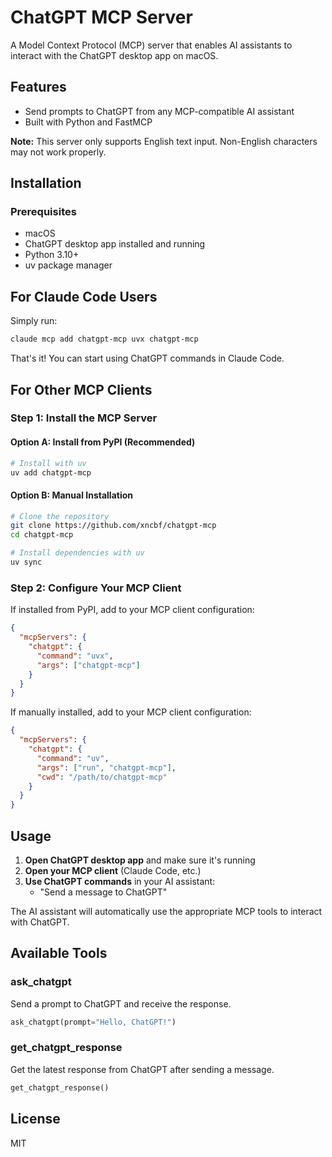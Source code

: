 # ChatGPT MCP Server

A Model Context Protocol (MCP) server that enables AI assistants to interact with the ChatGPT desktop app on macOS.

## Features

- Send prompts to ChatGPT from any MCP-compatible AI assistant
- Built with Python and FastMCP

**Note:** This server only supports English text input. Non-English characters may not work properly.

## Installation

### Prerequisites
- macOS
- ChatGPT desktop app installed and running
- Python 3.10+
- uv package manager

## For Claude Code Users

Simply run:
```bash
claude mcp add chatgpt-mcp uvx chatgpt-mcp
```

That's it! You can start using ChatGPT commands in Claude Code.

## For Other MCP Clients

### Step 1: Install the MCP Server

#### Option A: Install from PyPI (Recommended)
```bash
# Install with uv
uv add chatgpt-mcp
```

#### Option B: Manual Installation
```bash
# Clone the repository
git clone https://github.com/xncbf/chatgpt-mcp
cd chatgpt-mcp

# Install dependencies with uv
uv sync
```

### Step 2: Configure Your MCP Client

If installed from PyPI, add to your MCP client configuration:
```json
{
  "mcpServers": {
    "chatgpt": {
      "command": "uvx",
      "args": ["chatgpt-mcp"]
    }
  }
}
```

If manually installed, add to your MCP client configuration:
```json
{
  "mcpServers": {
    "chatgpt": {
      "command": "uv",
      "args": ["run", "chatgpt-mcp"],
      "cwd": "/path/to/chatgpt-mcp"
    }
  }
}
```

## Usage

1. **Open ChatGPT desktop app** and make sure it's running
2. **Open your MCP client** (Claude Code, etc.)
3. **Use ChatGPT commands** in your AI assistant:
   - "Send a message to ChatGPT"

The AI assistant will automatically use the appropriate MCP tools to interact with ChatGPT.

## Available Tools

### ask_chatgpt
Send a prompt to ChatGPT and receive the response.

```python
ask_chatgpt(prompt="Hello, ChatGPT!")
```

### get_chatgpt_response
Get the latest response from ChatGPT after sending a message.

```python
get_chatgpt_response()
```

## License

MIT
